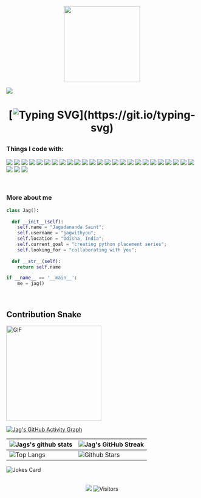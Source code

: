 
<p align="center">
  <img src="https://github.com/thompsonemerson/thompsonemerson/raw/master/cover-thompson.png" height="200"/>
</p>
<a href="#"><img src="https://user-images.githubusercontent.com/73097560/115834477-dbab4500-a447-11eb-908a-139a6edaec5c.gif"></a>
<p>
<!--   <h1 align="center"><b>Hello World, I'm Jag 👋</b></h1> -->
   
  <h1 align="center">
    
[![Typing SVG](https://readme-typing-svg.herokuapp.com?font=Press+Start+2P&pause=1000&color=7AF79A&size=15&center=true&lines=Hello+World,+I'm+Jag.;Welcome+to+my+Github+Page!;I'm+a+Techie+from+India.;Expanding+my+tech+stack!)](https://git.io/typing-svg)


   
### Things I code with: 
                         
 <p>
<img src="https://img.shields.io/badge/Python-FFD43B?style=for-the-badge&logo=python&logoColor=blue" />
<img src="https://img.shields.io/badge/C%2B%2B-00599C?style=for-the-badge&logo=c%2B%2B&logoColor=white" />
<img src="https://img.shields.io/badge/JavaScript-323330?style=for-the-badge&logo=javascript&logoColor=F7DF1E" />
<img src="https://img.shields.io/badge/Flask-000000?style=for-the-badge&logo=flask&logoColor=white" />
<img src="https://img.shields.io/badge/Django-092E20?style=for-the-badge&logo=django&logoColor=green" />
<img src="https://img.shields.io/badge/django%20rest-ff1709?style=for-the-badge&logo=django&logoColor=white" />
<img src="https://img.shields.io/badge/Amazon_AWS-FF9900?style=for-the-badge&logo=amazonaws&logoColor=white" />


<img src="https://img.shields.io/badge/Azure_DevOps-0078D7?style=for-the-badge&logo=azure-devops&logoColor=white" />
<img src="https://img.shields.io/badge/React-20232A?style=for-the-badge&logo=react&logoColor=61DAFB" />
<img src="https://img.shields.io/badge/AngularJS-E23237?style=for-the-badge&logo=angularjs&logoColor=white" />
  
<img src="https://img.shields.io/badge/Amazon%20DynamoDB-4053D6?style=for-the-badge&logo=Amazon%20DynamoDB&logoColor=white" />
<img src="https://img.shields.io/badge/Elastic_Search-005571?style=for-the-badge&logo=elasticsearch&logoColor=white" />
<img src="https://img.shields.io/badge/MySQL-005C84?style=for-the-badge&logo=mysql&logoColor=white" />
<img src="https://img.shields.io/badge/PostgreSQL-316192?style=for-the-badge&logo=postgresql&logoColor=white" />
  
  
<img src="https://img.shields.io/badge/Docker-2CA5E0?style=for-the-badge&logo=docker&logoColor=white" />
<img src="https://img.shields.io/badge/fastapi-109989?style=for-the-badge&logo=FASTAPI&logoColor=white" />
<img src="https://img.shields.io/badge/firebase-ffca28?style=for-the-badge&logo=firebase&logoColor=black" />
<img src="https://img.shields.io/badge/Node.js-339933?style=for-the-badge&logo=nodedotjs&logoColor=white" />
 
 <img src="https://img.shields.io/badge/Numpy-777BB4?style=for-the-badge&logo=numpy&logoColor=white" />
<img src="https://img.shields.io/badge/Pandas-2C2D72?style=for-the-badge&logo=pandas&logoColor=white" />
<img src="https://img.shields.io/badge/Tableau-E97627?style=for-the-badge&logo=Tableau&logoColor=white" />
<img src="https://img.shields.io/badge/PowerBI-F2C811?style=for-the-badge&logo=Power%20BI&logoColor=white" />
<img src="https://img.shields.io/badge/Keras-FF0000?style=for-the-badge&logo=keras&logoColor=white" />
<img src="https://img.shields.io/badge/PyTorch-EE4C2C?style=for-the-badge&logo=pytorch&logoColor=white" />
<img src="https://img.shields.io/badge/TensorFlow-FF6F00?style=for-the-badge&logo=tensorflow&logoColor=white" />
  
<img src="https://img.shields.io/badge/OpenCV-27338e?style=for-the-badge&logo=OpenCV&logoColor=white" />
<img src="https://img.shields.io/badge/VSCode-0078D4?style=for-the-badge&logo=visual%20studio%20code&logoColor=white" />
<img src="https://img.shields.io/badge/PyCharm-000000.svg?&style=for-the-badge&logo=PyCharm&logoColor=white" />
   </p>
 
<br>
  
<!--  ### More about me
- 🔭 I’m currently prepairing materials to crack interview :grin:
- 👯 I’m looking to collaborate with other Developers :wink:
- 🥅 2021 Goals: Contribute to Open Source projects
- 💬 Ask me about anything, I am happy to help :smile:
- 📬 How to reach me: [Let's get in touch!](https://www.linkedin.com/in/jagwithyou/)
- 🧗 I try to: Go beyond and push the bounds
- ⚡ Fun fact: I love connecting with different people :raised_hands:
    -->
### More about me
```python
class Jag():
    
  def __init__(self):
    self.name = "Jagadananda Saint";
    self.username = "jagwithyou";
    self.location = "Odisha, India";
    self.current_goal = "creating python placement series";
    self.looking_for = "collaborating with you";
  
  def __str__(self):
    return self.name

if __name__ == '__main__':
    me = jag()
```

   
</p>

<br>

## Contribution Snake 
<!-- ![snake gif](https://github.com/null3000/null3000/blob/output/github-contribution-grid-snake.svg) -->
<img align="centre" style="height:250px" alt="GIF" src="https://github.com/null3000/null3000/blob/output/github-contribution-grid-snake.svg" />
 
 

<!-- <img align="right" height="270px" alt="GIF" src="https://raw.githubusercontent.com/jagwithyou/jagwithyou/main/code.gif" /> -->


<br>




[![Jag's GitHub Activity Graph](https://activity-graph.herokuapp.com/graph?username=jagwithyou&theme=tokyonight)](https://git.io/praveenscience)

| ![Jags's github stats](https://github-readme-stats.vercel.app/api?username=jagwithyou&show_icons=true&theme=tokyonight) | ![Jag's GitHub Streak](https://github-readme-streak-stats.herokuapp.com/?user=jagwithyou&theme=tokyonight) |
| --- | --- |
| ![Top Langs](https://github-readme-stats.vercel.app/api/top-langs/?username=jagwithyou&theme=tokyonight) | ![Github Stars](https://github-readme-stats.vercel.app/api?username=jagwithyou&show_icons=true&locale=en&count_private=true&hide_rank=true&custom_title=My%20GitHub%20Stats&disable_animations=true&theme=tokyonight) |

![Jokes Card](https://readme-jokes.vercel.app/api?theme=tokyonight)
<br>
<br>
<p align="center"><img src="https://github.com/thmsgbrt/thmsgbrt/workflows/README%20build/badge.svg" /> <img alt="Visitors" src="https://gpvc.arturio.dev/jagwithyou"/></p>
<br>
<br>
<br>

